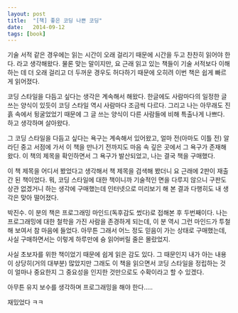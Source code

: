 ```yaml
---
layout: post
title:  "[책] 좋은 코딩 나쁜 코딩"
date:   2014-09-12
tags: [book]
---
```


  기술 서적 같은 경우에는 읽는 시간이 오래 걸리기 때문에 시간을 두고 찬찬히 읽어야 한다. 라고 생각해왔다. 물론 맞는 말이지만, 요 근래 읽고 있는 책들이 기술 서적보다 이해하는 데 더 오래 걸리고 더 두꺼운 경우도 허다하기 때문에 오히려 이번 책은 쉽게 빠르게 읽어졌다. 

  코딩 스타일을 다듬고 싶다는 생각은 계속해서 해왔다. 한글에도 사람마다의 일정한 글 쓰는 양식이 있듯이 코딩 스타일 역시 사람마다 조금씩 다르다. 그리고 나는 아무래도 진흙 속에서 뒹굴었었기 때문에 그 글 쓰는 양식이 다른 사람들에 비해 특출나게 나쁘다. 하고 생각하며 살아왔다. 

  그 코딩 스타일을 다듬고 싶다는 욕구는 계속해서 있어왔고, 얼마 전(아마도 이틀 전) 알라딘 중고 서점에 가서 이 책을 만나기 전까지도 마음 속 깊은 곳에서 그 욕구가 존재해왔다. 이 책의 제목을 확인하면서 그 욕구가 발산되었고, 나는 결국 책을 구매했다. 

  이 책 제목을 어디서 봤었다고 생각해서 책 제목을 검색해 봤더니 요 근래에 2판이 재출간 된 책이었다. 뭐, 코딩 스타일에 대한 책이니까 기술적인 면을 다루지 않으니 구판도 상관 없겠거니 하는 생각에 구매했는데 인터넷으로 미리보기 해 본 결과 다행히도 내 생각은 맞아 떨어졌다. 

  박진수. 이 분의 책은 프로그래밍 마인드(독후감도 썼다)로 접해본 후 두번째이다. 나는 프로그래밍에 대한 철학을 가진 사람을 존경하게 되는데, 이 분 역시 그런 마인드가 투철해 보여서 참 마음에 들었다. 아무튼 그래서 어느 정도 믿음이 가는 상태로 구매했는데, 사실 구매하면서는 이렇게 하루만에 슝 읽어버릴 줄은 몰랐었지. 

사실 초보자를 위한 책이었기 때문에 쉽게 읽은 감도 있다. 그 때문인지 내가 아는 내용이 상당히(거의 대부분) 많았지만 그래도 이 책을 읽으면서 코딩 스타일을 정립하는 것이 얼마나 중요한지 그 중요성을 인지한 것만으로도 수확이라고 할 수 있겠다. 

아무튼 유지 보수를 생각하며 프로그래밍을 해야 한다..... 

재밌었다 ㅋㅋ